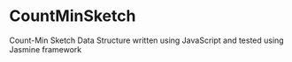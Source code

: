 # CountMinSketch
Count-Min Sketch Data Structure written using JavaScript and tested using Jasmine framework
